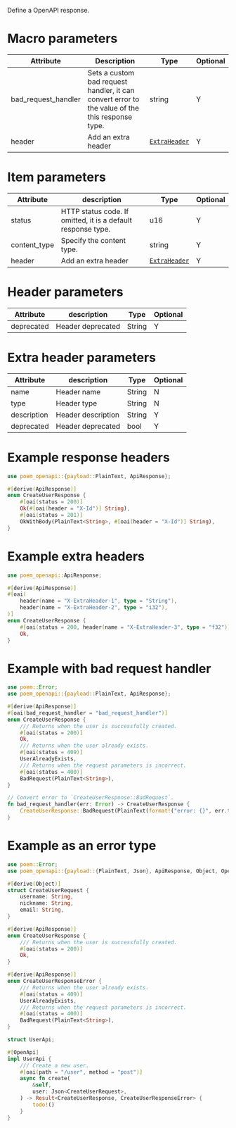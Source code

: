 Define a OpenAPI response.

# Macro parameters

| Attribute           | Description                                                                                     | Type                                                       | Optional |
|---------------------|-------------------------------------------------------------------------------------------------|------------------------------------------------------------|----------|
| bad_request_handler | Sets a custom bad request handler, it can convert error to the value of the this response type. | string                                                     | Y        |
| header              | Add an extra header                                                                             | [`ExtraHeader`](macro@ApiResponse#extra-header-parameters) | Y        |

# Item parameters

| Attribute    | description                                                  | Type                                                       | Optional |
|--------------|--------------------------------------------------------------|------------------------------------------------------------|----------|
| status       | HTTP status code. If omitted, it is a default response type. | u16                                                        | Y        |
| content_type | Specify the content type.                                    | string                                                     | Y        |
| header       | Add an extra header                                          | [`ExtraHeader`](macro@ApiResponse#extra-header-parameters) | Y        |

# Header parameters

| Attribute  | description       | Type   | Optional |
|------------|-------------------|--------|----------|
| deprecated | Header deprecated | String | Y        |

# Extra header parameters

| Attribute   | description        | Type   | Optional |
|-------------|--------------------|--------|----------|
| name        | Header name        | String | N        |
| type        | Header type        | String | N        |
| description | Header description | String | Y        |
| deprecated  | Header deprecated  | bool   | Y        |

# Example response headers

```rust
use poem_openapi::{payload::PlainText, ApiResponse};

#[derive(ApiResponse)]
enum CreateUserResponse {
    #[oai(status = 200)]
    Ok(#[oai(header = "X-Id")] String),
    #[oai(status = 201)]
    OkWithBody(PlainText<String>, #[oai(header = "X-Id")] String),
}
```

# Example extra headers

```rust
use poem_openapi::ApiResponse;

#[derive(ApiResponse)]
#[oai(
    header(name = "X-ExtraHeader-1", type = "String"),
    header(name = "X-ExtraHeader-2", type = "i32"),
)]
enum CreateUserResponse {
    #[oai(status = 200, header(name = "X-ExtraHeader-3", type = "f32"))]
    Ok,
}
```

# Example with bad request handler

```rust
use poem::Error;
use poem_openapi::{payload::PlainText, ApiResponse};

#[derive(ApiResponse)]
#[oai(bad_request_handler = "bad_request_handler")]
enum CreateUserResponse {
    /// Returns when the user is successfully created.
    #[oai(status = 200)]
    Ok,
    /// Returns when the user already exists.
    #[oai(status = 409)]
    UserAlreadyExists,
    /// Returns when the request parameters is incorrect.
    #[oai(status = 400)]
    BadRequest(PlainText<String>),
}

// Convert error to `CreateUserResponse::BadRequest`.
fn bad_request_handler(err: Error) -> CreateUserResponse {
    CreateUserResponse::BadRequest(PlainText(format!("error: {}", err.to_string())))
}
```

# Example as an error type

```rust
use poem::Error;
use poem_openapi::{payload::{PlainText, Json}, ApiResponse, Object, OpenApi};

#[derive(Object)]
struct CreateUserRequest {
    username: String,
    nickname: String,
    email: String,
}

#[derive(ApiResponse)]
enum CreateUserResponse {
    /// Returns when the user is successfully created.
    #[oai(status = 200)]
    Ok,
}

#[derive(ApiResponse)]
enum CreateUserResponseError {
    /// Returns when the user already exists.
    #[oai(status = 409)]
    UserAlreadyExists,
    /// Returns when the request parameters is incorrect.
    #[oai(status = 400)]
    BadRequest(PlainText<String>),
}

struct UserApi;

#[OpenApi]
impl UserApi {
    /// Create a new user.
    #[oai(path = "/user", method = "post")]
    async fn create(
        &self,
        user: Json<CreateUserRequest>,
    ) -> Result<CreateUserResponse, CreateUserResponseError> {
        todo!()
    }
}
```
